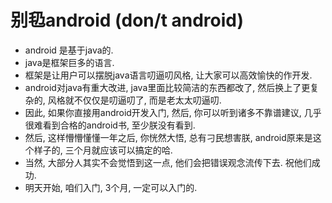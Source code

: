 # 别㲌android (don/t android)

- android 是基于java的.
- java是框架巨多的语言.
- 框架是让用户可以摆脱java语言叨逼叨风格, 让大家可以高效愉快的作开发.
- android对java有重大改进, java里面比较简洁的东西都改了, 然后换上了更复杂的, 风格就不仅仅是叨逼叨了, 而是老太太叨逼叨.
- 因此, 如果你直接用android开发入门, 然后, 你可以听到诸多不靠谱建议, 几乎很难看到合格的android书, 至少朕没有看到.
- 然后, 这样懵懵懂懂一年之后, 你恍然大悟, 总有刁民想害朕, android原来是这个样子的, 三个月就应该可以搞定的哈.
- 当然, 大部分人其实不会觉悟到这一点, 他们会把错误观念流传下去. 祝他们成功.
- 明天开始, 咱们入门, 3个月, 一定可以入门的.
